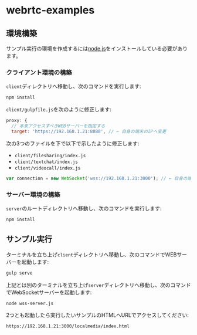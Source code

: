 # webrtc-examples

## 環境構築

サンプル実行の環境を作成するには[node.js](https://nodejs.org/en/)をインストールしている必要があります。

### クライアント環境の構築

``client``ディレクトリへ移動し、次のコマンドを実行します:

```bash
npm install
```

``client/gulpfile.js``を次のように修正します:

```js
proxy: {
  // 本来アクセスすべきWEBサーバーを指定する
  target: 'https://192.168.1.21:8888', // ← 自身の端末のIPへ変更
```

次の3つのファイルを下で以下で示したように修正します:

* ``client/filesharing/index.js``
* ``client/textchat/index.js``
* ``client/videocall/index.js``

```js
var connection = new WebSocket('wss://192.168.1.21:3000'); // ← 自身の端末のIPへ変更
```


### サーバー環境の構築

``server``のルートディレクトリへ移動し、次のコマンドを実行します:

```bash
npm install
```

## サンプル実行

ターミナルを立ち上げ``client``ディレクトリへ移動し、次のコマンドでWEBサーバーを起動します:

```bash
gulp serve
```

上記とは別のターミナルを立ち上げ``server``ディレクトリへ移動し、次のコマンドでWebSocketサーバーを起動します:

```bash
node wss-server.js
```

2つとも起動したら実行したいサンプルのHTMLへURLでアクセスしてください:

```
https://192.168.1.21:3000/localmedia/index.html
```